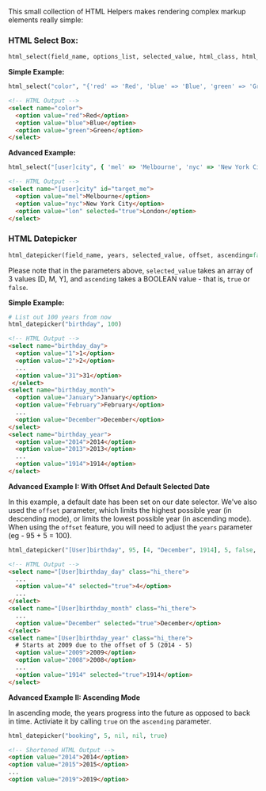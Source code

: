This small collection of HTML Helpers makes rendering complex markup elements really simple:

### HTML Select Box:

``` ruby
html_select(field_name, options_list, selected_value, html_class, html_id)
```

**Simple Example:**

``` ruby
html_select("color", "{'red' => 'Red', 'blue' => 'Blue', 'green' => 'Green' }")
```

``` html
<!-- HTML Output -->
<select name="color">
  <option value="red">Red</option>
  <option value="blue">Blue</option>
  <option value="green">Green</option>
</select>
```

**Advanced Example:**

``` ruby
html_select("[user]city", { 'mel' => 'Melbourne', 'nyc' => 'New York City'}, "lon", nil, "target_me")
```

``` html
<!-- HTML Output -->
<select name="[user]city" id="target_me">
  <option value="mel">Melbourne</option>
  <option value="nyc">New York City</option>
  <option value="lon" selected="true">London</option>
</select>
```

### HTML Datepicker

``` ruby
html_datepicker(field_name, years, selected_value, offset, ascending=false, html_class, html_id)
```
    
Please note that in the parameters above, `selected_value` takes an array of 3 values [D, M, Y], and `ascending` takes a BOOLEAN value - that is, `true` or `false`.
    
**Simple Example:**

``` ruby
# List out 100 years from now
html_datepicker("birthday", 100)
```

``` html
<!-- HTML Output -->
<select name="birthday_day">
  <option value="1">1</option>
  <option value="2">2</option>
  ...
  <option value="31">31</option>
 </select>
<select name="birthday_month">
  <option value="January">January</option>
  <option value="February">February</option>
  ...
  <option value="December">December</option>
</select>
<select name="birthday_year">
  <option value="2014">2014</option>
  <option value="2013">2013</option>
  ...
  <option value="1914">1914</option>
</select>
```

**Advanced Example I: With Offset And Default Selected Date**

In this example, a default date has been set on our date selector. We've also used the `offset` parameter, which limits the highest possible year (in descending mode), or limits the lowest possible year (in ascending mode). When using the `offset` feature, you will need to adjust the `years` parameter (eg - 95 + 5 = 100).

``` ruby
html_datepicker("[User]birthday", 95, [4, "December", 1914], 5, false, "hi_there", nil)
```

``` html
<!-- HTML Output -->
<select name="[User]birthday_day" class="hi_there">
  ...
  <option value="4" selected="true">4</option>
  ...
</select>
<select name="[User]birthday_month" class="hi_there">
  ...
  <option value="December" selected="true">December</option>
</select>
<select name="[User]birthday_year" class="hi_there">
  # Starts at 2009 due to the offset of 5 (2014 - 5)
  <option value="2009">2009</option>
  <option value="2008">2008</option>
  ...
  <option value="1914" selected="true">1914</option>
</select>
```

**Advanced Example II: Ascending Mode**

In ascending mode, the years progress into the future as opposed to back in time. Activiate it by calling `true` on the `ascending` parameter.

``` ruby
html_datepicker("booking", 5, nil, nil, true)
```

``` html
<!-- Shortened HTML Output -->
<option value="2014">2014</option>
<option value="2015">2015</option>
...
<option value="2019">2019</option>
```
